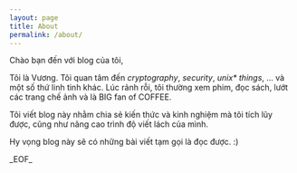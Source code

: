 ```yaml
---
layout: page
title: About
permalink: /about/
---
```


Chào bạn đến với blog của tôi,

Tôi là Vương. Tôi quan tâm đến _cryptography_, _security_, _unix* things_, ...
và một số thứ linh tinh khác. Lúc rảnh rỗi, tôi thường xem phim, đọc sách,
lướt các trang chế ảnh và là BIG fan of COFFEE.

Tôi viết blog này nhằm chia sẻ kiến thức và kinh nghiệm mà tôi tích lũy được, cũng như
nâng cao trình độ viết lách của mình.

Hy vọng blog này sẽ có những bài viết tạm gọi là đọc được. :)

\_EOF\_